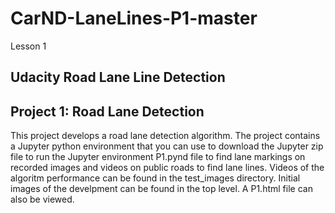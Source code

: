 # CarND-LaneLines-P1-master
Lesson 1

## Udacity Road Lane Line Detection

## Project 1: Road Lane Detection

This project develops a road lane detection algorithm.  The project contains
a Jupyter python environment that you can use to download the Jupyter zip
file to run the Jupyter environment P1.pynd file to find lane markings on 
recorded images and videos on public roads to find lane lines.  Videos of the 
algoritm performance can be found in the test_images directory.  Initial images 
of the develpment can be found in the top level.  A P1.html file can also be viewed.

